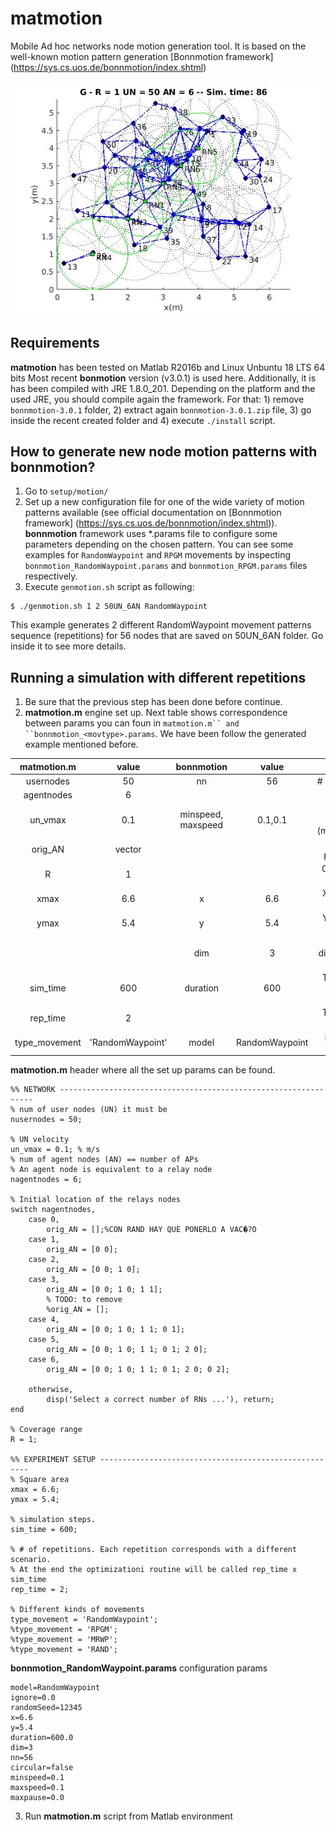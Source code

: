 # matmotion

Mobile Ad hoc networks node motion generation tool. It is based on the well-known motion pattern generation [Bonnmotion framework] (https://sys.cs.uos.de/bonnmotion/index.shtml)

![An example of a running scenario](front.jpg "An example of a running scenario")

## Requirements
**matmotion** has been tested on Matlab R2016b and Linux Unbuntu 18 LTS 64 bits
Most recent **bonmotion** version (v3.0.1) is used here. Additionally, it is has been compiled with JRE 1.8.0_201. Depending on the platform and the used JRE, you should compile again the framework. For that: 1) remove ```bonnmotion-3.0.1``` folder, 2) extract again ```bonnmotion-3.0.1.zip``` file, 3) go inside the recent created folder and 4) execute ```./install``` script.

## How to generate new node motion patterns with bonnmotion?
1. Go to ```setup/motion/``` 
2. Set up a new configuration file for one of the wide variety of motion patterns available (see official documentation on [Bonnmotion framework] (https://sys.cs.uos.de/bonnmotion/index.shtml)). **bonnmotion** framework uses \*.params file to configure some parameters depending on the chosen pattern. You can see some examples for ```RandomWaypoint``` and ```RPGM``` movements by inspecting ```bonnmotion_RandomWaypoint.params``` and ```bonnmotion_RPGM.params``` files respectively.
3. Execute ```genmotion.sh``` script as following:
```
$ ./genmotion.sh 1 2 50UN_6AN RandomWaypoint
```
This example generates 2 different RandomWaypoint movement patterns sequence (repetitions) for 56 nodes that are saved on 50UN_6AN folder. Go inside it to see more details.

## Running a simulation with different repetitions
1. Be sure that the previous step has been done before continue.
2. **matmotion.m** engine set up. Next table shows correspondence between params you can foun in ```matmotion.m`` and ``bonnmotion_<movtype>.params```. We have been follow the generated example mentioned before.

| **matmotion.m** | value          | **bonnmotion**   | value        | Description |
|:---------------:|:--------------:|:----------------:|:------------:|:-----------:|
|usernodes        |50              |nn                |56            |# of normal nodes             |  
|agentnodes       |6               |                  |              |# of AP nodes             | 
|un_vmax          |0.1             |minspeed, maxspeed|0.1,0.1       |normal nodes velocity (m/sim_time_step)             |
|orig_AN          |vector          |                  |              |initial/static position of APs             |
|R                |1               |                  |              |Coverage range (m)           |
|xmax             |6.6             |x                 |6.6           |X axis max area (m)           |
|ymax             |5.4             |y                 |5.4           |Y axis max area (m)           |
|                 |                |dim               |3             |Scenario dimensions (2D --> dim=3)           |
|sim_time         |600             |duration          |600           |Total number of generate positions           |
|rep_time         |2               |                  |              |Total number of repetitions          |
|type_movement    |'RandomWaypoint'|model             |RandomWaypoint|Motion pattern selected          |

**matmotion.m** header where all the set up params can be found.

```
%% NETWORK ----------------------------------------------------------------
% num of user nodes (UN) it must be 
nusernodes = 50; 

% UN velocity
un_vmax = 0.1; % m/s 
% num of agent nodes (AN) == number of APs
% An agent node is equivalent to a relay node
nagentnodes = 6;

% Initial location of the relays nodes
switch nagentnodes,
    case 0,
        orig_AN = [];%CON RAND HAY QUE PONERLO A VAC�?O
    case 1,
        orig_AN = [0 0];
    case 2,
        orig_AN = [0 0; 1 0];
    case 3,
        orig_AN = [0 0; 1 0; 1 1];
        % TODO: to remove
        %orig_AN = [];
    case 4,
        orig_AN = [0 0; 1 0; 1 1; 0 1];
    case 5,
        orig_AN = [0 0; 1 0; 1 1; 0 1; 2 0];
    case 6,
        orig_AN = [0 0; 1 0; 1 1; 0 1; 2 0; 0 2];

    otherwise,
        disp('Select a correct number of RNs ...'), return;
end

% Coverage range
R = 1;

%% EXPERIMENT SETUP ------------------------------------------------------
% Square area
xmax = 6.6;
ymax = 5.4;

% simulation steps.
sim_time = 600;

% # of repetitions. Each repetition corresponds with a different scenario.
% At the end the optimizationi routine will be called rep_time x sim_time
rep_time = 2;

% Different kinds of movements
type_movement = 'RandomWaypoint';
%type_movement = 'RPGM';
%type_movement = 'MRWP';
%type_movement = 'RAND';
```
**bonnmotion_RandomWaypoint.params** configuration params
```
model=RandomWaypoint
ignore=0.0
randomSeed=12345
x=6.6
y=5.4
duration=600.0
dim=3
nn=56
circular=false
minspeed=0.1
maxspeed=0.1
maxpause=0.0
```
3. Run **matmotion.m** script from Matlab environment




